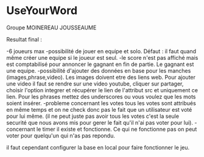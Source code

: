 # UseYourWord

Groupe MOINEREAU JOUSSEAUME

Resultat final :

-6 joueurs max
-possibilité de jouer en equipe et solo. Défaut : il faut quand même créer une equipe si le joueur est seul.
-le score n'est pas affiché mais est comptabilisé pour annoncer le gagnant en fin de partie. Le gagnant est une equipe.
-possibilité d'ajouter des données en base pour les manches (images,phrase,video). Les images doivent etre des liens web. Pour ajouter une video il faut se rendre sur une video youtube, cliquer sur partager, choisir l'option integrer et récupérer le lien de l'attribut src et uniquement ce lien. Pour les phrases mettez des underscores ou vous voulez que les mots soient insérer.
-probleme concernant les votes tous les votes sont attribués en même temps et on ne check donc pas le fait que un utilisateur est voté pour lui même. (il ne peut juste pas avoir tous les votes c'est la seule securité que nous avons mis pour gerer le fait qu'il n'ai pas voter pour lui).
-concernant le timer il existe et fonctionne. Ce qui ne fonctionne pas on peut voter pour quelqu'un qui n'as pas repondu.

il faut cependant configurer la base en local pour faire fonctionner le jeu.
